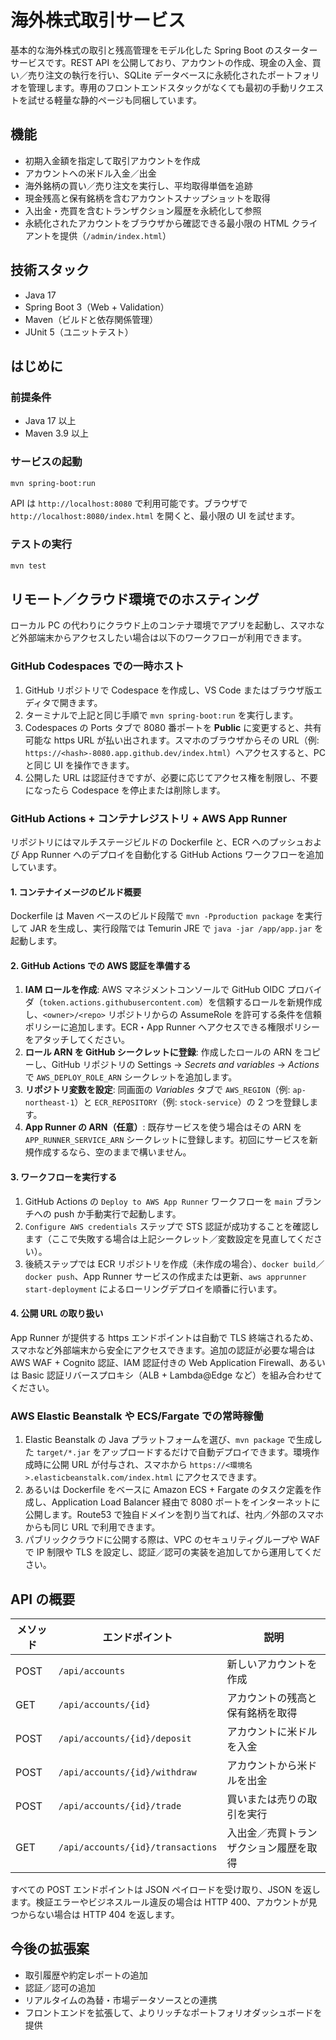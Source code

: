 # 海外株式取引サービス

基本的な海外株式の取引と残高管理をモデル化した Spring Boot のスターターサービスです。REST API を公開しており、アカウントの作成、現金の入金、買い／売り注文の執行を行い、SQLite データベースに永続化されたポートフォリオを管理します。専用のフロントエンドスタックがなくても最初の手動リクエストを試せる軽量な静的ページも同梱しています。

## 機能
- 初期入金額を指定して取引アカウントを作成
- アカウントへの米ドル入金／出金
- 海外銘柄の買い／売り注文を実行し、平均取得単価を追跡
- 現金残高と保有銘柄を含むアカウントスナップショットを取得
- 入出金・売買を含むトランザクション履歴を永続化して参照
- 永続化されたアカウントをブラウザから確認できる最小限の HTML クライアントを提供（`/admin/index.html`）

## 技術スタック
- Java 17
- Spring Boot 3（Web + Validation）
- Maven（ビルドと依存関係管理）
- JUnit 5（ユニットテスト）

## はじめに

### 前提条件
- Java 17 以上
- Maven 3.9 以上

### サービスの起動
```bash
mvn spring-boot:run
```
API は `http://localhost:8080` で利用可能です。ブラウザで `http://localhost:8080/index.html` を開くと、最小限の UI を試せます。

### テストの実行
```bash
mvn test
```

## リモート／クラウド環境でのホスティング

ローカル PC の代わりにクラウド上のコンテナ環境でアプリを起動し、スマホなど外部端末からアクセスしたい場合は以下のワークフローが利用できます。

### GitHub Codespaces での一時ホスト
1. GitHub リポジトリで Codespace を作成し、VS Code またはブラウザ版エディタで開きます。
2. ターミナルで上記と同じ手順で `mvn spring-boot:run` を実行します。
3. Codespaces の Ports タブで 8080 番ポートを **Public** に変更すると、共有可能な https URL が払い出されます。スマホのブラウザからその URL（例: `https://<hash>-8080.app.github.dev/index.html`）へアクセスすると、PC と同じ UI を操作できます。
4. 公開した URL は認証付きですが、必要に応じてアクセス権を制限し、不要になったら Codespace を停止または削除します。

### GitHub Actions + コンテナレジストリ + AWS App Runner
リポジトリにはマルチステージビルドの Dockerfile と、ECR へのプッシュおよび App Runner へのデプロイを自動化する GitHub Actions ワークフローを追加しています。

#### 1. コンテナイメージのビルド概要
Dockerfile は Maven ベースのビルド段階で `mvn -Pproduction package` を実行して JAR を生成し、実行段階では Temurin JRE で `java -jar /app/app.jar` を起動します。

#### 2. GitHub Actions での AWS 認証を準備する
1. **IAM ロールを作成**: AWS マネジメントコンソールで GitHub OIDC プロバイダ（`token.actions.githubusercontent.com`）を信頼するロールを新規作成し、`<owner>/<repo>` リポジトリからの AssumeRole を許可する条件を信頼ポリシーに追加します。ECR・App Runner へアクセスできる権限ポリシーをアタッチしてください。
2. **ロール ARN を GitHub シークレットに登録**: 作成したロールの ARN をコピーし、GitHub リポジトリの Settings → *Secrets and variables* → *Actions* で `AWS_DEPLOY_ROLE_ARN` シークレットを追加します。
3. **リポジトリ変数を設定**: 同画面の *Variables* タブで `AWS_REGION`（例: `ap-northeast-1`）と `ECR_REPOSITORY`（例: `stock-service`）の 2 つを登録します。
4. **App Runner の ARN（任意）**: 既存サービスを使う場合はその ARN を `APP_RUNNER_SERVICE_ARN` シークレットに登録します。初回にサービスを新規作成するなら、空のままで構いません。

#### 3. ワークフローを実行する
1. GitHub Actions の `Deploy to AWS App Runner` ワークフローを `main` ブランチへの push か手動実行で起動します。
2. `Configure AWS credentials` ステップで STS 認証が成功することを確認します（ここで失敗する場合は上記シークレット／変数設定を見直してください）。
3. 後続ステップでは ECR リポジトリを作成（未作成の場合）、`docker build`／`docker push`、App Runner サービスの作成または更新、`aws apprunner start-deployment` によるローリングデプロイを順番に行います。

#### 4. 公開 URL の取り扱い
App Runner が提供する https エンドポイントは自動で TLS 終端されるため、スマホなど外部端末から安全にアクセスできます。追加の認証が必要な場合は AWS WAF + Cognito 認証、IAM 認証付きの Web Application Firewall、あるいは Basic 認証リバースプロキシ（ALB + Lambda@Edge など）を組み合わせてください。

### AWS Elastic Beanstalk や ECS/Fargate での常時稼働
1. Elastic Beanstalk の Java プラットフォームを選び、`mvn package` で生成した `target/*.jar` をアップロードするだけで自動デプロイできます。環境作成時に公開 URL が付与され、スマホから `https://<環境名>.elasticbeanstalk.com/index.html` にアクセスできます。
2. あるいは Dockerfile をベースに Amazon ECS + Fargate のタスク定義を作成し、Application Load Balancer 経由で 8080 ポートをインターネットに公開します。Route53 で独自ドメインを割り当てれば、社内／外部のスマホからも同じ URL で利用できます。
3. パブリッククラウドに公開する際は、VPC のセキュリティグループや WAF で IP 制限や TLS を設定し、認証／認可の実装を追加してから運用してください。

## API の概要

| メソッド | エンドポイント | 説明 |
| --- | --- | --- |
| POST | `/api/accounts` | 新しいアカウントを作成 |
| GET | `/api/accounts/{id}` | アカウントの残高と保有銘柄を取得 |
| POST | `/api/accounts/{id}/deposit` | アカウントに米ドルを入金 |
| POST | `/api/accounts/{id}/withdraw` | アカウントから米ドルを出金 |
| POST | `/api/accounts/{id}/trade` | 買いまたは売りの取引を実行 |
| GET | `/api/accounts/{id}/transactions` | 入出金／売買トランザクション履歴を取得 |

すべての POST エンドポイントは JSON ペイロードを受け取り、JSON を返します。検証エラーやビジネスルール違反の場合は HTTP 400、アカウントが見つからない場合は HTTP 404 を返します。

## 今後の拡張案
- 取引履歴や約定レポートの追加
- 認証／認可の追加
- リアルタイムの為替・市場データソースとの連携
- フロントエンドを拡張して、よりリッチなポートフォリオダッシュボードを提供
